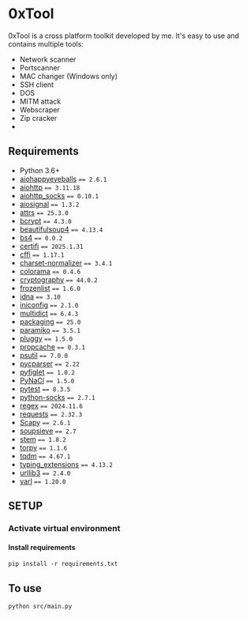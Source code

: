 # 0xTool

0xTool is a cross platform toolkit developed by me. It's easy to use and contains multiple tools:

- Network scanner
- Portscanner
- MAC changer (Windows only)
- SSH client
- DOS
- MITM attack
- Webscraper
- Zip cracker
- 

## Requirements 
- Python 3.6+
- [aiohappyeyeballs](https://pypi.org/project/aiohappyeyeballs/) `== 2.6.1`
- [aiohttp](https://pypi.org/project/aiohttp/) `== 3.11.18`
- [aiohttp_socks](https://pypi.org/project/aiohttp-socks/) `== 0.10.1`
- [aiosignal](https://pypi.org/project/aiosignal/) `== 1.3.2`
- [attrs](https://pypi.org/project/attrs/) `== 25.3.0`
- [bcrypt](https://pypi.org/project/bcrypt/) `== 4.3.0`
- [beautifulsoup4](https://pypi.org/project/beautifulsoup4/) `== 4.13.4`
- [bs4](https://pypi.org/project/bs4/) `== 0.0.2`
- [certifi](https://pypi.org/project/certifi/) `== 2025.1.31`
- [cffi](https://pypi.org/project/cffi/) `== 1.17.1`
- [charset-normalizer](https://pypi.org/project/charset-normalizer/) `== 3.4.1`
- [colorama](https://pypi.org/project/colorama/) `== 0.4.6`
- [cryptography](https://pypi.org/project/cryptography/) `== 44.0.2`
- [frozenlist](https://pypi.org/project/frozenlist/) `== 1.6.0`
- [idna](https://pypi.org/project/idna/) `== 3.10`
- [iniconfig](https://pypi.org/project/iniconfig/) `== 2.1.0`
- [multidict](https://pypi.org/project/multidict/) `== 6.4.3`
- [packaging](https://pypi.org/project/packaging/) `== 25.0`
- [paramiko](https://pypi.org/project/paramiko/) `== 3.5.1`
- [pluggy](https://pypi.org/project/pluggy/) `== 1.5.0`
- [propcache](https://pypi.org/project/propcache/) `== 0.3.1`
- [psutil](https://pypi.org/project/psutil/) `== 7.0.0`
- [pycparser](https://pypi.org/project/pycparser/) `== 2.22`
- [pyfiglet](https://pypi.org/project/pyfiglet/) `== 1.0.2`
- [PyNaCl](https://pypi.org/project/PyNaCl/) `== 1.5.0`
- [pytest](https://pypi.org/project/pytest/) `== 8.3.5`
- [python-socks](https://pypi.org/project/python-socks/) `== 2.7.1`
- [regex](https://pypi.org/project/regex/) `== 2024.11.6`
- [requests](https://pypi.org/project/requests/) `== 2.32.3`
- [Scapy](https://scapy.net/) `== 2.6.1`
- [soupsieve](https://pypi.org/project/soupsieve/) `== 2.7`
- [stem](https://pypi.org/project/stem/) `== 1.8.2`
- [torpy](https://pypi.org/project/torpy/) `== 1.1.6`
- [tqdm](https://pypi.org/project/tqdm/) `== 4.67.1`
- [typing_extensions](https://pypi.org/project/typing-extensions/) `== 4.13.2`
- [urllib3](https://pypi.org/project/urllib3/) `== 2.4.0`
- [yarl](https://pypi.org/project/yarl/) `== 1.20.0`


## SETUP
### Activate virtual environment
#### Install requirements
```
pip install -r requirements.txt
````

## To use
```
python src/main.py
```
